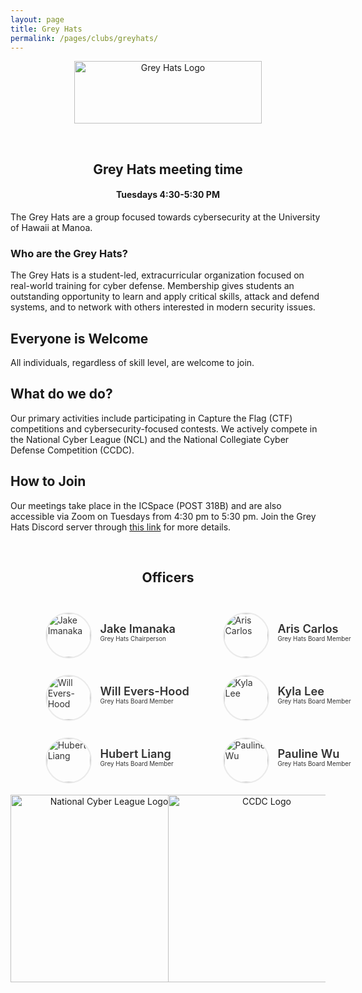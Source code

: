 ```yaml
---
layout: page
title: Grey Hats
permalink: /pages/clubs/greyhats/
---
```


<center>
	<figure class="full">
	  <img height="100px" width="300px" src="/assets/img/logos/greyhats.png" title="Grey Hats Logo" alt="Grey Hats Logo">
	</figure>
</center>
<br>
<center>
	<h2>Grey Hats meeting time</h2>
	<h4>Tuesdays 4:30-5:30 PM</h4>
</center>

The Grey Hats are a group focused towards cybersecurity at the University of Hawaii at Manoa.

### Who are the Grey Hats?

The Grey Hats is a student-led, extracurricular organization focused on real-world training for cyber defense. Membership gives students an outstanding opportunity to learn and apply critical skills, attack and defend systems, and to network with others interested in modern security issues.

## Everyone is Welcome

All individuals, regardless of skill level, are welcome to join.

## What do we do?

Our primary activities include participating in Capture the Flag (CTF) competitions and cybersecurity-focused contests. We actively compete in the National Cyber League (NCL) and the National Collegiate Cyber Defense Competition (CCDC).

## How to Join

Our meetings take place in the ICSpace (POST 318B) and are also accessible via Zoom on Tuesdays from 4:30 pm to 5:30 pm. Join the Grey Hats Discord server through [this link](https://discord.gg/r9xm9ZCVU3) for more details.

<br>

<center>
	<h2>Officers</h2>
</center>

<style>
	#officers-container {
		width: 130%;
		max-width: 900px;
		padding: 0 20px;
		box-sizing: border-box;
		margin: auto;
		text-align: center;
	}	
	#officers-container .officer {
		width: 280px;
		height: 100px;
		display: inline-block;
		color: #333;
		text-align: left;
		transition: transform .1s;
	}
	#officers-container .officer img {
		margin: 25px 10px;
		height: 70px;
		width: 70px;
		border: 2px solid #eaeaea;
		display: inline-block;
		border-radius: 50%;
	}
	#officers-container .officer .info {
		display: inline-block;
		vertical-align: top;
		width: 180px;
	}
	#officers-container .officer .info h2 {
		margin: 0;
		padding: 0;
		margin-top: 35px;
		font-weight: 600;
		display: inline-block;
		font-size: 1.3em;
		line-height: 1.8em;
		/* Font-Family Missing */
	}
	#officers-container .officer .info p {
		display: inline-block;
	 	/* Font-Family Missing */
	 	margin: 0;
	 	margin-top: -5px;
	 	font-size: .7em;
	 	vertical-align: top;
	}
</style>

<div id="officers-container">
	<div class="officer">
		<img src="/assets/img/logos/greyhats.png" alt="Jake Imanaka">
  	<div class="info">
  		<h2>Jake Imanaka</h2>
  		<br>
  		<p>Grey Hats Chairperson</p>
		</div>
	</div>
<div class="officer">
    <img src="/assets/img/officers/aris.jpeg" alt="Aris Carlos">
    <div class="info">
     	<h2>Aris Carlos</h2>
     	<br>
     	<p>Grey Hats Board Member</p>
   </div>
  </div>
  <div class="officer">
		<img src="/assets/img/officers/WillEversHood.png" alt="Will Evers-Hood">
		<div class="info">
			<h2>Will Evers-Hood</h2>
			<br>
			<p>Grey Hats Board Member</p>
		</div>
	</div>
	<div class="officer">
		<img src="/assets/img/officers/KylaLee.png" alt="Kyla Lee">
		<div class="info">
			<h2>Kyla Lee</h2>
			<br>
			<p>Grey Hats Board Member</p>
    </div>
	</div>
  <div class="officer">
		<img src="/assets/img/officers/hurbert.png" alt="Hubert Liang">
		<div class="info">
			<h2>Hubert Liang</h2>
			<br>
			<p>Grey Hats Board Member</p>
    </div>
	</div>
	<div class="officer">
		<img src="/assets/img/officers/pauline.png" alt="Pauline Wu">
		<div class="info">
			<h2>Pauline Wu</h2>
			<br>
			<p>Grey Hats Board Member</p>
    </div>
	</div>
</div>
<br>

<center>
	<style>
		.column {
			float: left;
			width: 50%;
		}
		.row:after {
			content: "";
			display: table;
			clear: both;
		}
	</style>
	<div class="row">
		<div class="column">
			<img height="300px" width="300px" src="/assets/img/logos/ncl.jpeg" title="National Cyber League Logo" alt="National Cyber League Logo">
		</div>
		<div class="column">
			<img height="300px" width="300px" src="/assets/img/logos/ccdc.png" title="CCDC Logo" alt="CCDC Logo">
		</div>
	</div>
</center>
